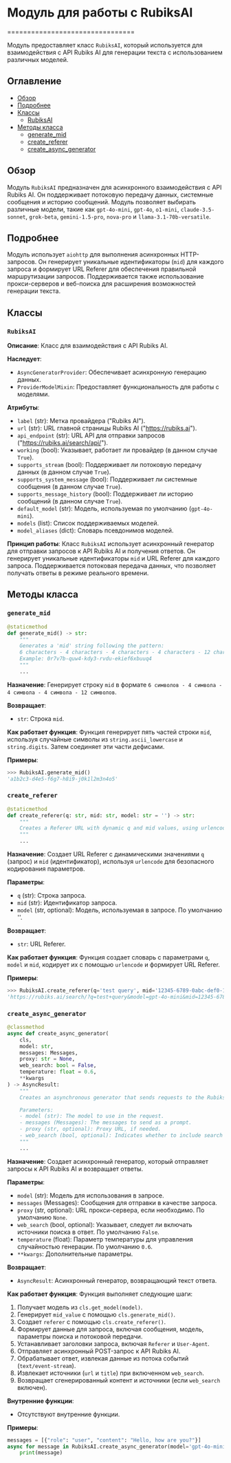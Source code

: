 # Модуль для работы с RubiksAI
================================

Модуль предоставляет класс `RubiksAI`, который используется для взаимодействия с API Rubiks AI для генерации текста с использованием различных моделей.

## Оглавление
- [Обзор](#обзор)
- [Подробнее](#подробнее)
- [Классы](#классы)
    - [RubiksAI](#rubiksai)
- [Методы класса](#методы-класса)
    - [generate_mid](#generate_mid)
    - [create_referer](#create_referer)
    - [create_async_generator](#create_async_generator)

## Обзор

Модуль `RubiksAI` предназначен для асинхронного взаимодействия с API Rubiks AI. Он поддерживает потоковую передачу данных, системные сообщения и историю сообщений. Модуль позволяет выбирать различные модели, такие как `gpt-4o-mini`, `gpt-4o`, `o1-mini`, `claude-3.5-sonnet`, `grok-beta`, `gemini-1.5-pro`, `nova-pro` и `llama-3.1-70b-versatile`.

## Подробнее

Модуль использует `aiohttp` для выполнения асинхронных HTTP-запросов. Он генерирует уникальные идентификаторы (`mid`) для каждого запроса и формирует URL Referer для обеспечения правильной маршрутизации запросов. Поддерживается также использование прокси-серверов и веб-поиска для расширения возможностей генерации текста.

## Классы

### `RubiksAI`

**Описание**: Класс для взаимодействия с API Rubiks AI.

**Наследует**:
- `AsyncGeneratorProvider`: Обеспечивает асинхронную генерацию данных.
- `ProviderModelMixin`: Предоставляет функциональность для работы с моделями.

**Атрибуты**:
- `label` (str): Метка провайдера ("Rubiks AI").
- `url` (str): URL главной страницы Rubiks AI ("https://rubiks.ai").
- `api_endpoint` (str): URL API для отправки запросов ("https://rubiks.ai/search/api/").
- `working` (bool): Указывает, работает ли провайдер (в данном случае `True`).
- `supports_stream` (bool): Поддерживает ли потоковую передачу данных (в данном случае `True`).
- `supports_system_message` (bool): Поддерживает ли системные сообщения (в данном случае `True`).
- `supports_message_history` (bool): Поддерживает ли историю сообщений (в данном случае `True`).
- `default_model` (str): Модель, используемая по умолчанию (`gpt-4o-mini`).
- `models` (list): Список поддерживаемых моделей.
- `model_aliases` (dict): Словарь псевдонимов моделей.

**Принцип работы**:
Класс `RubiksAI` использует асинхронный генератор для отправки запросов к API Rubiks AI и получения ответов. Он генерирует уникальные идентификаторы `mid` и URL Referer для каждого запроса. Поддерживается потоковая передача данных, что позволяет получать ответы в режиме реального времени.

## Методы класса

### `generate_mid`

```python
@staticmethod
def generate_mid() -> str:
    """
    Generates a 'mid' string following the pattern:
    6 characters - 4 characters - 4 characters - 4 characters - 12 characters
    Example: 0r7v7b-quw4-kdy3-rvdu-ekief6xbuuq4
    """
    ...
```

**Назначение**: Генерирует строку `mid` в формате `6 символов - 4 символа - 4 символа - 4 символа - 12 символов`.

**Возвращает**:
- `str`: Строка `mid`.

**Как работает функция**:
Функция генерирует пять частей строки `mid`, используя случайные символы из `string.ascii_lowercase` и `string.digits`. Затем соединяет эти части дефисами.

**Примеры**:
```python
>>> RubiksAI.generate_mid()
'a1b2c3-d4e5-f6g7-h8i9-j0k1l2m3n4o5'
```

### `create_referer`

```python
@staticmethod
def create_referer(q: str, mid: str, model: str = '') -> str:
    """
    Creates a Referer URL with dynamic q and mid values, using urlencode for safe parameter encoding.
    """
    ...
```

**Назначение**: Создает URL Referer с динамическими значениями `q` (запрос) и `mid` (идентификатор), используя `urlencode` для безопасного кодирования параметров.

**Параметры**:
- `q` (str): Строка запроса.
- `mid` (str): Идентификатор запроса.
- `model` (str, optional): Модель, используемая в запросе. По умолчанию ''.

**Возвращает**:
- `str`: URL Referer.

**Как работает функция**:
Функция создает словарь с параметрами `q`, `model` и `mid`, кодирует их с помощью `urlencode` и формирует URL Referer.

**Примеры**:
```python
>>> RubiksAI.create_referer(q='test query', mid='12345-6789-0abc-def0-123456789abc', model='gpt-4o-mini')
'https://rubiks.ai/search/?q=test+query&model=gpt-4o-mini&mid=12345-6789-0abc-def0-123456789abc'
```

### `create_async_generator`

```python
@classmethod
async def create_async_generator(
    cls,
    model: str,
    messages: Messages,
    proxy: str = None,
    web_search: bool = False,
    temperature: float = 0.6,
    **kwargs
) -> AsyncResult:
    """
    Creates an asynchronous generator that sends requests to the Rubiks AI API and yields the response.

    Parameters:
    - model (str): The model to use in the request.
    - messages (Messages): The messages to send as a prompt.
    - proxy (str, optional): Proxy URL, if needed.
    - web_search (bool, optional): Indicates whether to include search sources in the response. Defaults to False.
    """
    ...
```

**Назначение**: Создает асинхронный генератор, который отправляет запросы к API Rubiks AI и возвращает ответы.

**Параметры**:
- `model` (str): Модель для использования в запросе.
- `messages` (Messages): Сообщения для отправки в качестве запроса.
- `proxy` (str, optional): URL прокси-сервера, если необходимо. По умолчанию `None`.
- `web_search` (bool, optional): Указывает, следует ли включать источники поиска в ответ. По умолчанию `False`.
- `temperature` (float): Параметр температуры для управления случайностью генерации. По умолчанию `0.6`.
- `**kwargs`: Дополнительные параметры.

**Возвращает**:
- `AsyncResult`: Асинхронный генератор, возвращающий текст ответа.

**Как работает функция**:
Функция выполняет следующие шаги:
1. Получает модель из `cls.get_model(model)`.
2. Генерирует `mid_value` с помощью `cls.generate_mid()`.
3. Создает `referer` с помощью `cls.create_referer()`.
4. Формирует данные для запроса, включая сообщения, модель, параметры поиска и потоковой передачи.
5. Устанавливает заголовки запроса, включая `Referer` и `User-Agent`.
6. Отправляет асинхронный POST-запрос к API Rubiks AI.
7. Обрабатывает ответ, извлекая данные из потока событий (`text/event-stream`).
8. Извлекает источники (`url` и `title`) при включенном `web_search`.
9. Возвращает сгенерированный контент и источники (если `web_search` включен).

**Внутренние функции**:
- Отсутствуют внутренние функции.

**Примеры**:
```python
messages = [{"role": "user", "content": "Hello, how are you?"}]
async for message in RubiksAI.create_async_generator(model='gpt-4o-mini', messages=messages):
    print(message)